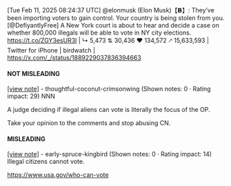 [Tue Feb 11, 2025 08:24:37 UTC] @elonmusk (Elon Musk)【𝗕】: They’ve been importing voters to gain control. Your country is being stolen from you. [@DefiyantlyFree] A New York court is about to hear and decide a case on whether 800,000 illegals will be able to vote in NY city elections.  https://t.co/ZGY3esUR3l | ↳ 5,473 ⇅ 30,436 ♥ 134,572 🡕 15,633,593 | Twitter for iPhone | birdwatch | https://x.com/_/status/1889229037836394663

#### NOT MISLEADING

[[view note]](https://x.com/i/birdwatch/n/1889314948993753330) - thoughtful-coconut-crimsonwing (Shown notes: 0 · Rating impact: 29)
NNN

A judge deciding if illegal aliens can vote is literally the focus of the OP. 

Take your opinion to the comments and stop abusing CN. 

#### MISLEADING

[[view note]](https://x.com/i/birdwatch/n/1889312033163678004) - early-spruce-kingbird (Shown notes: 0 · Rating impact: 14)
Illegal citizens cannot vote. 

https://www.usa.gov/who-can-vote
